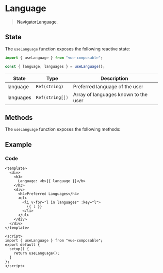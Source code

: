 # Language

> [NavigatorLanguage](https://developer.mozilla.org/en-US/docs/Web/API/NavigatorLanguage).

## State

The `useLanguage` function exposes the following reactive state:

```js
import { useLanguage } from "vue-composable";

const { language, languages } = useLanguage();
```

| State     | Type            | Description                          |
| --------- | --------------- | ------------------------------------ |
| language  | `Ref(string)`   | Preferred language of the user       |
| languages | `Ref(string[])` | Array of languages known to the user |

## Methods

The `useLanguage` function exposes the following methods:

## Example


<language-example/>


### Code

```vue
<template>
  <div>
    <h3>
      Language: <b>{{ language }}</b>
    </h3>
    <div>
      <h4>Preferred Languages</h4>
      <ul>
        <li v-for="l in languages" :key="l">
          {{ l }}
        </li>
      </ul>
    </div>
  </div>
</template>

<script>
import { useLanguage } from "vue-composable";
export default {
  setup() {
    return useLanguage();
  }
};
</script>
```
